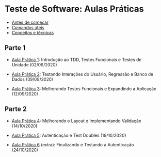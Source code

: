# Teste de Software: Aulas Práticas

- [Antes de começar](antes.md)
- [Comandos úteis](comandos-uteis.md)
- [Conceitos e técnicas](conceitos.md)

## Parte 1

- [Aula Prática 1](aula1.md): Introdução ao TDD, Testes Funcionais e Testes de Unidade (02/09/2020)

- [Aula Prática 2](aula2.md): Testando Interações do Usuário, Regressão e Banco de Dados (09/09/2020)

- [Aula Prática 3](aula3.md): Melhorando Testes Funcionais e Expandindo a Aplicação (12/09/2020)

## Parte 2

- [Aula Prática 4](aula4.md): Melhorando o Layout e Implementando Validação (14/10/2020)

- [Aula Prática 5](aula5.md): Autenticação e Test Doubles (19/10/2020)

- [Aula Prática 6](aula6.md) (extra): Finalizando e Testando a Autenticação (24/10/2020)
